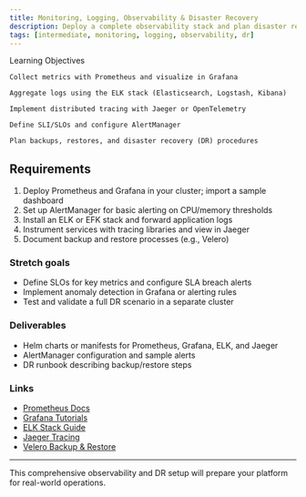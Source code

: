 ```yaml
---
title: Monitoring, Logging, Observability & Disaster Recovery
description: Deploy a complete observability stack and plan disaster recovery strategies
tags: [intermediate, monitoring, logging, observability, dr]
---
```


Learning Objectives

    Collect metrics with Prometheus and visualize in Grafana

    Aggregate logs using the ELK stack (Elasticsearch, Logstash, Kibana)

    Implement distributed tracing with Jaeger or OpenTelemetry

    Define SLI/SLOs and configure AlertManager

    Plan backups, restores, and disaster recovery (DR) procedures


## Requirements

1. Deploy Prometheus and Grafana in your cluster; import a sample dashboard  
2. Set up AlertManager for basic alerting on CPU/memory thresholds  
3. Install an ELK or EFK stack and forward application logs  
4. Instrument services with tracing libraries and view in Jaeger  
5. Document backup and restore processes (e.g., Velero)  

### **Stretch goals**
- Define SLOs for key metrics and configure SLA breach alerts  
- Implement anomaly detection in Grafana or alerting rules  
- Test and validate a full DR scenario in a separate cluster  

### Deliverables
- Helm charts or manifests for Prometheus, Grafana, ELK, and Jaeger  
- AlertManager configuration and sample alerts  
- DR runbook describing backup/restore steps  

### Links
- [Prometheus Docs](https://prometheus.io/docs/)  
- [Grafana Tutorials](https://grafana.com/docs/)  
- [ELK Stack Guide](https://www.elastic.co/guide/index.html)  
- [Jaeger Tracing](https://www.jaegertracing.io/docs/)  
- [Velero Backup & Restore](https://velero.io/docs/)  

---

This comprehensive observability and DR setup will prepare your platform for real-world operations.
